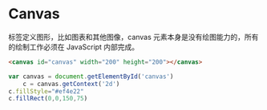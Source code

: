 # Canvas
<canvas> 标签定义图形，比如图表和其他图像，canvas 元素本身是没有绘图能力的，所有的绘制工作必须在 JavaScript 内部完成。

```html
<canvas id="canvas" width="200" height="200"></canvas>
```
```javascript
var canvas = document.getElementById('canvas')
    c = canvas.getContext('2d')
c.fillStyle="#ef4e22"
c.fillRect(0,0,150,75)
```
